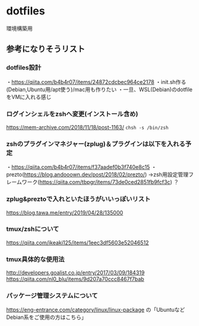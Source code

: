 # dotfiles
環境構築用

## 参考になりそうリスト
### dotfiles設計
・https://qiita.com/b4b4r07/items/24872cdcbec964ce2178
・init.sh作る(Debian,Ubuntu用/apt使う)/mac用も作りたい
・一旦、WSL(Debian)のdotfileをVMに入れる感じ

### ログインシェルをzshへ変更(インストール含め)
https://mem-archive.com/2018/11/18/post-1163/
`chsh -s /bin/zsh`

### zshのプラグインマネジャー(zplug)＆プラグインは以下を入れる予定
・https://qiita.com/b4b4r07/items/f37aadef0b3f740e8c15
・prezto(https://blog.andooown.dev/post/2018/02/prezto/)
→zsh用設定管理フレームワーク(https://qiita.com/tbpgr/items/73de0ced2851fb9fcf3c)
？

### zplug&preztoで入れといたほうがいいっぽいリスト
https://blog.tawa.me/entry/2019/04/28/135000

### tmux/zshについて
https://qiita.com/ikeaki125/items/1eec3df5603e52046512

### tmux具体的な使用法
http://developers.goalist.co.jp/entry/2017/03/09/184319
https://qiita.com/nl0_blu/items/9d207a70ccc8467f7bab

### パッケージ管理システムについて
https://eng-entrance.com/category/linux/linux-package
の「UbuntuなどDebian系をご使用の方はこちら」

